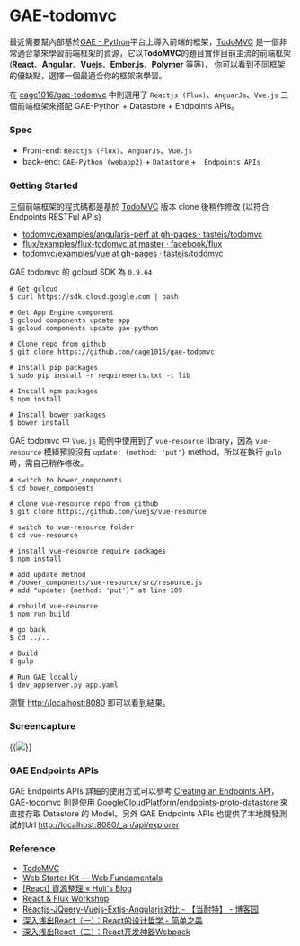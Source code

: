 # GAE-todomvc


<!--more-->

最近需要幫內部基於[GAE - Python](https://cloud.google.com/appengine/docs/python/)平台上導入前端的框架，[TodoMVC](http://todomvc.com/)
是一個非常適合拿來學習前端框架的資源，它以**TodoMVC**的題目實作目前主流的前端框架(**React**、**Angular**、**Vuejs**、**Ember.js**、**Polymer** 等等)，
你可以看到不同框架的優缺點，選擇一個最適合你的框架來學習。

在 [cage1016/gae-todomvc](https://github.com/cage1016/gae-todomvc) 中則選用了 `Reactjs (Flux)`、`AnguarJs`、`Vue.js` 三個前端框架來搭配 GAE-Python + Datastore + Endpoints APIs。

### Spec

- Front-end: `Reactjs (Flux)`、`AnguarJs`、`Vue.js`
- back-end: `GAE-Python (webapp2)` + `Datastore` +　`Endpoints APIs`

### Getting Started

三個前端框架的程式碼都是基於 [TodoMVC](http://todomvc.com/) 版本 clone 後稍作修改 (以符合 Endpoints RESTFul APIs)

- [todomvc/examples/angularjs-perf at gh-pages · tastejs/todomvc](https://github.com/tastejs/todomvc/tree/gh-pages/examples/angularjs-perf)
- [flux/examples/flux-todomvc at master · facebook/flux](https://github.com/facebook/flux/tree/master/examples/flux-todomvc/)
- [todomvc/examples/vue at gh-pages · tastejs/todomvc](https://github.com/tastejs/todomvc/tree/gh-pages/examples/vue)

GAE todomvc 的 gcloud SDK 為 `0.9.64`

```shell
# Get gcloud
$ curl https://sdk.cloud.google.com | bash

# Get App Engine component
$ gcloud components update app
$ gcloud components update gae-python

# Clone repo from github
$ git clone https://github.com/cage1016/gae-todomvc

# Install pip packages
$ sudo pip install -r requirements.txt -t lib

# Install npm packages
$ npm install

# Install bower packages
$ bower install
```

GAE todomvc 中 `Vue.js` 範例中使用到了 `vue-resource` library，因為 `vue-resource` 模組預設沒有 `update: {method: 'put'}` method，所以在執行 `gulp` 時，需自己稍作修改。

```shell
# switch to bower_components
$ cd bower_components

# clone vue-resource repo from github
$ git clone https://github.com/vuejs/vue-resource

# switch to vue-resource folder
$ cd vue-resource

# install vue-resource require packages
$ npm install

# add update method
# /bower_components/vue-resource/src/resource.js
# add "update: {method: 'put'}" at line 109

# rebuild vue-resource
$ npm run build

# go back
$ cd ../..

# Build
$ gulp

# Run GAE locally
$ dev_appserver.py app.yaml
```

瀏覽 [http://localhost:8080](http://localhost:8080) 即可以看到結果。

### Screencapture

{{<image src="img/gae-todomvc-1.png">}}

### GAE Endpoints APIs

GAE Endpoints APIs 詳細的使用方式可以參考 [Creating an Endpoints API](https://cloud.google.com/appengine/docs/python/endpoints/create_api)，
GAE-todomvc 則是使用 [GoogleCloudPlatform/endpoints-proto-datastore](https://github.com/GoogleCloudPlatform/endpoints-proto-datastore) 來直接存取 Datastore 的 Model。另外 GAE Endpoints APIs 也提供了本地開發測試的Url [http://localhost:8080/_ah/api/explorer](http://localhost:8080/_ah/api/explorer)

### Reference
- [TodoMVC](http://todomvc.com/)
- [Web Starter Kit — Web Fundamentals](https://developers.google.com/web/tools/starter-kit/)
- [[React] 資源整理 « Huli's Blog](http://huli.logdown.com/posts/276040-react-resource-consolidation)
- [React & Flux Workshop](http://www.slideshare.net/xmlilley/react-flux-50660816)
- [Reactjs-JQuery-Vuejs-Extjs-Angularjs对比 - 【当耐特】 - 博客园](http://www.cnblogs.com/iamzhanglei/p/4481521.html)
- [深入浅出React（一）：React的设计哲学 - 简单之美](http://www.infoq.com/cn/articles/react-art-of-simplity)
- [深入浅出React（二）：React开发神器Webpack](http://www.infoq.com/cn/articles/react-and-webpack?utm_source=infoq&utm_medium=related_content_link&utm_campaign=relatedContent_articles_clk)

